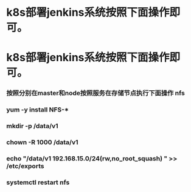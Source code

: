 
# k8s部署jenkins系统按照下面操作即可。
# k8s部署jenkins系统按照下面操作即可。



### 按照分别在master和node按照服务在存储节点执行下面操作 nfs
### yum -y install NFS-*

### mkdir -p /data/v1

### chown -R 1000 /data/v1

### echo "/data/v1  192.168.15.0/24(rw,no_root_squash) " >> /etc/exports 

### systemctl   restart   nfs
